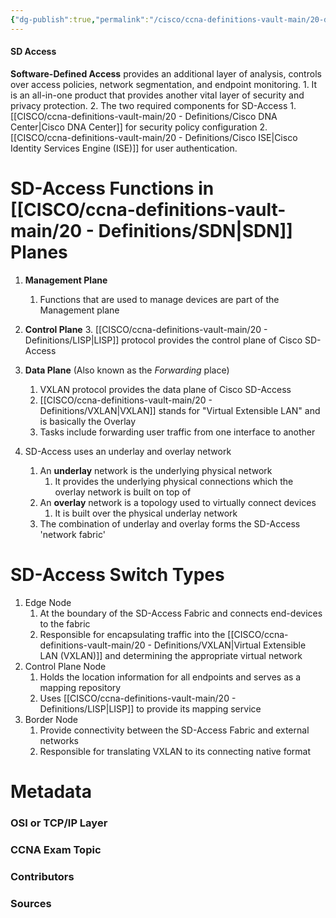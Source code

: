 ```yaml
---
{"dg-publish":true,"permalink":"/cisco/ccna-definitions-vault-main/20-definitions/sd-access/","tags":["defs_ccna"]}
---
```


#### SD Access
**Software-Defined Access** provides an additional layer of analysis, controls over access policies, network segmentation, and endpoint monitoring.
	1. It is an all-in-one product that provides another vital layer of security and privacy protection.
	2. The two required components for SD-Access
		1. [[CISCO/ccna-definitions-vault-main/20 - Definitions/Cisco DNA Center\|Cisco DNA Center]] for security policy configuration
		2. [[CISCO/ccna-definitions-vault-main/20 - Definitions/Cisco ISE\|Cisco Identity Services Engine (ISE)]] for user authentication.

# SD-Access Functions in [[CISCO/ccna-definitions-vault-main/20 - Definitions/SDN\|SDN]] Planes
1. **Management Plane**
	1. Functions that are used to manage devices are part of the Management plane
2. **Control Plane**
	3. [[CISCO/ccna-definitions-vault-main/20 - Definitions/LISP\|LISP]] protocol provides the control plane of Cisco SD-Access
3. **Data Plane** (Also known as the *Forwarding* place)
	1. VXLAN protocol provides the data plane of Cisco SD-Access
	2. [[CISCO/ccna-definitions-vault-main/20 - Definitions/VXLAN\|VXLAN]] stands for "Virtual Extensible LAN" and is basically the Overlay
	3. Tasks include forwarding user traffic from one interface to another

4. SD-Access uses an underlay and overlay network
	1. An **underlay** network is the underlying physical network
		1. It provides the underlying physical connections which the overlay network is built on top of
	2. An **overlay** network is a topology used to virtually connect devices
		1. It is built over the physical underlay network
	3. The combination of underlay and overlay forms the SD-Access 'network fabric'

# SD-Access Switch Types
1. Edge Node
	1. At the boundary of the SD-Access Fabric and connects end-devices to the fabric
	2. Responsible for encapsulating traffic into the [[CISCO/ccna-definitions-vault-main/20 - Definitions/VXLAN\|Virtual Extensible LAN (VXLAN)]] and determining the appropriate virtual network
2. Control Plane Node
	1. Holds the location information for all endpoints and serves as a mapping repository
	2. Uses [[CISCO/ccna-definitions-vault-main/20 - Definitions/LISP\|LISP]] to provide its mapping service
3. Border Node
	1. Provide connectivity between the SD-Access Fabric and external networks
	2. Responsible for translating VXLAN to its connecting native format


# Metadata
### OSI or TCP/IP Layer

### CCNA Exam Topic

### Contributors

### Sources
